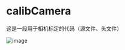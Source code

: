 # calibCamera
这是一段用于相机标定的代码（源文件、头文件）

![image](https://user-images.githubusercontent.com/62756096/225039655-c86692c3-7c8d-40f4-a4d9-d846c192fca6.png)
